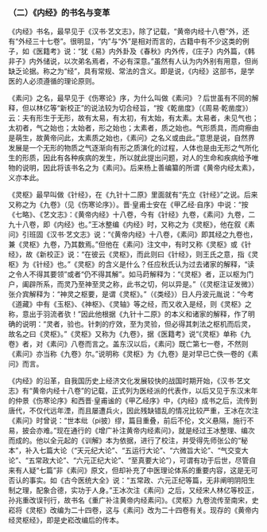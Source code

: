 ### （二）《内经》的书名与变革

《内经》书名，最早见于《汉书·艺文志》，除了记载，“黄帝内经十八卷”外，还有“外经三十七卷”。很明显，“内”与“外”是相对而言的，古籍中有不少这类的例子，如《医籍考》说：“犹《易》内外卦及《春秋》内外传，《庄子》内外篇，《韩非子》内外储说，以次弟名焉者，不必有深意。”虽然有人认为内外别有用意，但尚缺乏论据。称之为“经”，具有常规、常法的含义。即是说，《内经》这部书，是学医的人必须遵循的理论原则。

《素问》之名，最早见于《伤寒论》序，为什么叫做《素问》？后世虽有不同的解释，但以林亿等“新校正”的说法较为切合经旨，“按《乾凿度》（《周易·乾凿度》）云：夫有形生于无形，故有太易，有太初，有太始，有太素。太易者，未见气也；太初者，气之始也；太始者，形之始也；太素者，质之始也。气形质具，而疴瘵由是萌生，故黄帝问此，太素质之始也，《素问》之名义或由此。”意思是说，自然界发展是一个无形的物质之气逐渐向有形之质演化的过程，人体也是由无形之气所化生的形质，因此有各种疾病的发生，所以就此提出问题，对人的生命和疾病给予唯物的说明，因此将该书名之为《素问》。后来杨上善编纂的所谓《黄帝内经太素》，义亦本此。

《灵枢》最早叫做《针经》，在《九针十二原》里面就有“先立《针经》”之说。后来又称之为《九卷》（见《伤寒论序》）。晋·皇甫士安在《甲乙经·自序》中说：“按《七略》、《艺文志》：《黄帝内经》十八卷，今有《针经》九卷，《素问》九卷，二九十八卷，即《内经》也。”王冰整编《内经》时，又称之为《灵枢》，他在叙《素问》引班固《汉书·艺文志》说：“《黄帝内经》十八卷，《素问》即其经之九卷也，兼《灵枢》九卷，乃其数焉。”但他在《素问》注文中，有时又称《灵枢》或《针经》，故《新校正》说：“在彼云《灵枢》，而此则曰《针经》，则王氏之意，指《灵枢》为《针经》也。”《灵枢》的含义是什么？任应秋氏认为过去诸家的解释，“读之令人不得其要领”或者“仍不得其解”。如马莳解释为：“《灵枢》者，正以枢为门户，阖辟所系，而灵乃至神至灵之称，此书之切，何以异是。”（《灵枢注证发微》）张介宾解释为：“神灵之枢要，是谓《灵枢》。”（《类经》）日人丹波元胤说：“今考《道藏》中有《玉枢》、《神枢》、《灵轴》等之经，而又收入是经，则《灵枢》之称，意出于羽流者欤！”因此他根据《九针十二原》的本义和诸家的解释，作了明确的说明：“灵者，验也。针刺的疗效，至为灵验，但必得其刺法之枢机而后灵，故名之曰《灵枢》。”《灵枢》又称为《九卷》，据《医籍考》说“《灵枢》单称《九卷》者，对《素问》八卷而言之。盖东汉以后，《素问》既亡第七一卷，不然则《素问》亦当称《九卷》尔。”说明称《灵枢》为《九卷》是对早已亡佚一卷的《素问》而言。

《内经》的沿革，自我国历史上经济文化发展较快的战国时期开始，《汉书·艺文志》有“黄帝内经十八卷”的记载，正式列为医经派的代表作，以后又见于东汉末年的仲景《伤寒论序》和西晋·皇甫谧的《甲乙经序》中，《内经》成书之后，流传到唐代，不仅代远年湮，而且屡遭兵火，因此残缺错乱的情况比较严重，王冰在次注《素问》时曾说：“世本纰（pi披）缪，篇目重叠，前后不伦，文义悬隔，施行不易，披会亦难。”现在通行的《增广补注黄帝内经素问》，就是经过王冰整理、编次而成的。他以全元起的《训解》本为依据，进行了校注，并受得先师张公的“秘本”，补入七篇大论（“天元纪大论”、“五运行大论”、“六微旨大论”、“气交变大论”、“五常政大论”、“六元正纪大论”、“至真要大论”），可谓有功于后世，尽管自来有人疑“七篇”非《素问》原文，但却补充了中医理论体系的重要内容，这是无可否认的事实。如《古今医统大全》说：“五常政、六元正纪等篇，无非阐明阴阳生制之理，配象合德，实功于人身。”王冰次注《素问》之后，又经宋人林亿等校正，孙兆重改误刊行，故书名《重广补注黄帝内经素问》。《灵枢》九卷流传至南宋，史崧将《灵枢》改编为二十四卷，这与《素问》改为二十四卷有关。现存的《黄帝内经灵枢经》，即是史崧改编后的传本。

